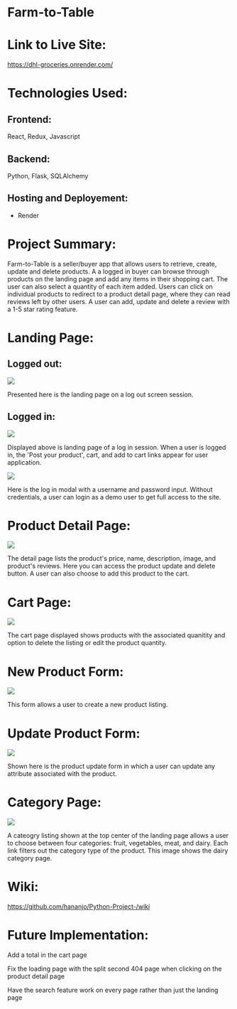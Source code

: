 # Farm-to-Table

# Link to Live Site:

https://dhl-groceries.onrender.com/

# Technologies Used:

## Frontend:

React, Redux, Javascript

## Backend:

Python, Flask, SQLAlchemy

## Hosting and Deployement:

- Render

# Project Summary:

Farm-to-Table is a seller/buyer app that allows users to retrieve, create, update and delete products. A a logged in buyer can browse through products on the landing page and add any items in their shopping cart. The user can also select a quantity of each item added. Users can click on individual products to redirect to a product detail page, where they can read reviews left by other users. A user can add, update and delete a review with a 1-5 star rating feature.

# Landing Page:

## Logged out:

![](https://res.cloudinary.com/dsu4khzr3/image/upload/v1687561103/86abfe242a76a318d851157875783bd3_xwob5k.jpg)

Presented here is the landing page on a log out screen session.

## Logged in:

![](https://res.cloudinary.com/dwphwqyrn/image/upload/v1689806696/Screen_Shot_2023-07-19_at_3.28.19_PM_hlnlts.png)

Displayed above is landing page of a log in session. When a user is logged in, the 'Post your product', cart, and add to cart links appear for user application.

![](https://res.cloudinary.com/dsu4khzr3/image/upload/v1687561151/382a27873f614e9afc36a8649e36a1af_tygxzz.png)

Here is the log in modal with a username and password input. Without credentials, a user can login as a demo user to get full access to the site.

# Product Detail Page:

![](https://res.cloudinary.com/dsu4khzr3/image/upload/v1687561184/65932baefc3e908755f1d00763d2ea10_rx7fmg.png)

The detail page lists the product's price, name, description, image, and product's reviews. Here you can access the product update and delete button. A user can also choose to add this product to the cart.

# Cart Page:

![](https://res.cloudinary.com/dsu4khzr3/image/upload/v1687561281/1cfba1f6f8d583b91ee23e0f720f568c_h3uqqo.png)

The cart page displayed shows products with the associated quanitity and option to delete the listing or edit the product quantity.

# New Product Form:

![](https://res.cloudinary.com/dwphwqyrn/image/upload/v1689806692/Screen_Shot_2023-07-19_at_3.43.31_PM_bpczli.png)

This form allows a user to create a new product listing.

# Update Product Form:

![](https://res.cloudinary.com/dwphwqyrn/image/upload/v1689806692/Screen_Shot_2023-07-19_at_3.43.55_PM_snxw6b.png)

Shown here is the product update form in which a user can update any attribute associated with the product.

# Category Page:

![](https://res.cloudinary.com/dwphwqyrn/image/upload/v1689806698/Screen_Shot_2023-07-19_at_3.34.03_PM_ntwgeo.png)

A cateogry listing shown at the top center of the landing page allows a user to choose between four categories: fruit, vegetables, meat, and dairy. Each link filters out the category type of the product. This image shows the dairy category page.

# Wiki:

https://github.com/hananjo/Python-Project-/wiki

# Future Implementation:

Add a total in the cart page

Fix the loading page with the split second 404 page when clicking on the product detail page

Have the search feature work on every page rather than just the landing page
